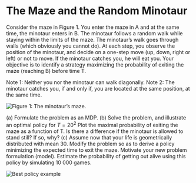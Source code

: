 # The Maze and the Random Minotaur
Consider the maze in Figure 1. You enter the maze in A and at the same time, the minotaur
enters in B. The minotaur follows a random walk while staying within the limits of the maze. The
minotaur’s walk goes through walls (which obviously you cannot do). At each step, you observe the
position of the minotaur, and decide on a one-step move (up, down, right or left) or not to move.
If the minotaur catches you, he will eat you. Your objective is to identify a strategy maximizing
the probability of exiting the maze (reaching B) before time T.

Note 1: Neither you nor the minotaur can walk diagonally.
Note 2: The minotaur catches you, if and only if, you are located at the same position, at the
same time.

![Figure 1: The minotaur’s maze.](../minotaur%27s%20maze.png)

(a) Formulate the problem as an MDP.
(b) Solve the problem, and illustrate an optimal policy for $T = 20^2$ Plot the maximal probability
of exiting the maze as a function of T. Is there a difference if the minotaur is allowed to
stand still? If so, why?
(c) Assume now that your life is geometrically distributed with mean 30. Modify the problem
so as to derive a policy minimizing the expected time to exit the maze. Motivate your new
problem formulation (model). Estimate the probability of getting out alive using this policy
by simulating 10 000 games.

![Best policy example](minotaur%27s_maze_policy_example.gif)
